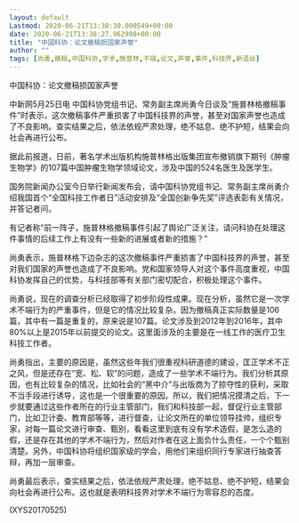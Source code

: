 ```yaml
---
layout: default
Lastmod: 2020-06-21T13:38:30.000549+00:00
date: 2020-06-21T13:38:27.962998+00:00
title: "中国科协：论文撤稿损国家声誉"
author: ""
tags: [尚勇,撤稿,中国科协,学术,施普林,不端,论文,声誉,事件,科技界,新语丝]
---
```


中国科协：论文撤稿损国家声誉

中新网5月25日电 中国科协党组书记、常务副主席尚勇今日谈及“施普林格撤稿事件”时表示，这次撤稿事件严重损害了中国科技界的声誉，甚至对国家声誉也造成了不良影响。查实结果之后，依法依规严肃处理，绝不姑息、绝不护短，结果会向社会再进行公布。

据此前报道，日前，著名学术出版机构施普林格出版集团宣布撤销旗下期刊《肿瘤生物学》的107篇中国肿瘤生物学领域论文，涉及中国的524名医生及医学生。

国务院新闻办公室今日举行新闻发布会，请中国科协党组书记、常务副主席尚勇介绍我国首个“全国科技工作者日”活动安排及“全国创新争先奖”评选表彰有关情况，并答记者问。

有记者称“前一阵子，施普林格撤稿事件引起了舆论广泛关注，请问科协在处理这件事情的后续工作上有没有一些新的进展或者新的措施？”

尚勇表示，施普林格下边杂志的这次撤稿事件严重损害了中国科技界的声誉，甚至对我们国家的声誉也造成了不良影响。党和国家领导人对这个事件高度重视，中国科协发挥自己的优势，与科技部等有关部门密切配合，积极处理这个事件。

尚勇说，现在的调查分析已经取得了初步阶段性成果。现在分析，虽然它是一次学术不端行为的严重事件，但是它的情况比较复杂。因为撤稿真正实际数量是106篇，其中有一篇是重复的，原来说是107篇。论文涉及到2012年到2016年，其中80%以上是2015年以前提交的论文。这里面涉及的主要是在一线工作的医疗卫生科技工作者。

尚勇指出，主要的原因是，虽然这些年我们很重视科研道德的建设，匡正学术不正之风，但是还存在“宽、松、软”的问题，造成了一些学术不端行为。我们分析其原因，也有比较复杂的情况，比如社会的“黑中介”与出版商为了掠夺性的获利，采取不当手段进行诱导，这也是一个很重要的原因。所以，我们把情况摸清之后，下一步就要通过这些作者所在的行业主管部门，我们和科技部一起，督促行业主管部门，比如卫计委、教育部等等，进行督查，让论文所在的单位领导挂帅，组织专家，对每一篇论文进行审查、甄别，看看这里到底有没有学术造假，是怎么造的假，还是存在其他的学术不端行为，然后对作者在这上面负什么责任，一个个甄别清楚。另外，中国科协将组织国家级的学会，用他们来组织同行专家进行抽查答辩，再加一层审查。

尚勇最后表示，查实结果之后，依法依规严肃处理，绝不姑息、绝不护短，结果会向社会再进行公布。这也就是表明科技界对学术不端行为零容忍的态度。

(XYS20170525)

